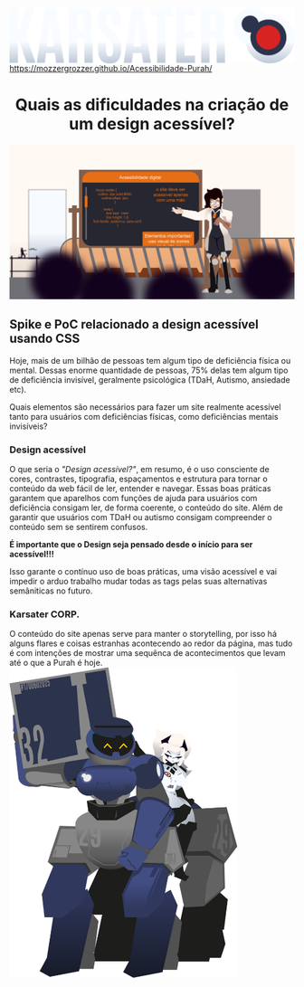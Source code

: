 <img src="./src/assets/img/icons/KarsaterLogoCorBranca.svg" align="center" draggble=false>
<a href="https://mozzergrozzer.github.io/Acessibilidade-Purah/" target="_blank">https://mozzergrozzer.github.io/Acessibilidade-Purah/</a>

<h1 align="center"> Quais as dificuldades na criação de um design acessível?</h1>
<img src="./src/assets/img/purahJovemCurso.jpg">
<h2>Spike e PoC relacionado a design acessível usando CSS</h2>
<p>Hoje, mais de um bilhão de pessoas tem algum tipo de deficiência física ou mental. Dessas enorme quantidade de pessoas, 75% delas tem algum tipo de deficiência invisível, geralmente psicológica (TDaH, Autismo, ansiedade etc).
<p>Quais elementos são necessários para fazer um site realmente acessível tanto para usuários com deficiências físicas, como deficiências mentais invisíveis?</p>

<h3>Design acessível</h3>
<p> O que seria o <i>"Design acessível?"</i>, em resumo, é o uso consciente de cores, contrastes, tipografia, espaçamentos e estrutura para tornar o conteúdo da web fácil de ler, entender e navegar. Essas boas práticas garantem que aparelhos com funções de ajuda para usuários com deficiência consigam ler, de forma coerente, o conteúdo do site. Além de garantir que usuários com TDaH ou autismo consigam compreender o conteúdo sem se sentirem confusos.
<p><b>É importante que o Design seja pensado desde o início para ser acessível!!!</b></p>
<p>Isso garante o contínuo uso de boas práticas, uma visão acessível e vai impedir o arduo trabalho mudar todas as tags pelas suas alternativas semâniticas no futuro.</p>

<h3>Karsater CORP.</h3>
<P>O conteúdo do site apenas serve para manter o storytelling, por isso há alguns flares e coisas estranhas acontecendo ao redor da página, mas tudo é com intenções de mostrar uma sequênca de acontecimentos que levam até o que a Purah é hoje.
<img src="./src/assets/img/Velvet e Purah.svg" width="80%">